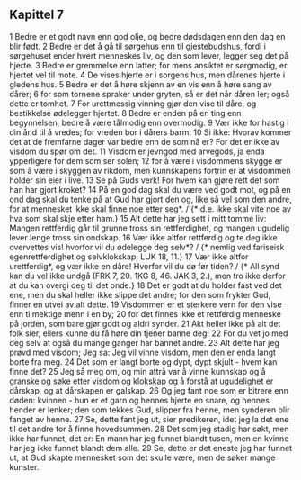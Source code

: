 ## Kapittel 7

1 Bedre er et godt navn enn god olje, og bedre dødsdagen enn den dag en blir født.
2 Bedre er det å gå til sørgehus enn til gjestebudshus, fordi i sørgehuset ender hvert menneskes liv, og den som lever, legger seg det på hjerte.
3 Bedre er gremmelse enn latter; for mens ansiktet er sørgmodig, er hjertet vel til mote.
4 De vises hjerte er i sorgens hus, men dårenes hjerte i gledens hus.
5 Bedre er det å høre skjenn av en vis enn å høre sang av dårer;
6 for som tornene spraker under gryten, så er det når dåren ler; også dette er tomhet.
7 For urettmessig vinning gjør den vise til dåre, og bestikkelse ødelegger hjertet.
8 Bedre er enden på en ting enn begynnelsen, bedre å være tålmodig enn overmodig.
9 Vær ikke for hastig i din ånd til å vredes; for vreden bor i dårers barm.
10 Si ikke: Hvorav kommer det at de fremfarne dager var bedre enn de som nå er? For det er ikke av visdom du spør om det.
11 Visdom er jevngod med arvegods, ja enda ypperligere for dem som ser solen;
12 for å være i visdommens skygge er som å være i skyggen av rikdom, men kunnskapens fortrin er at visdommen holder sin eier i live.
13 Se på Guds verk! For hvem kan gjøre rett det som han har gjort kroket?
14 På en god dag skal du være ved godt mot, og på en ond dag skal du tenke på at Gud har gjort den og, like så vel som den andre, for at mennesket ikke skal finne noe etter seg*. / {* d.e. ikke skal vite noe av hva som skal skje etter ham.}
15 Alt dette har jeg sett i mitt tomme liv: Mangen rettferdig går til grunne tross sin rettferdighet, og mangen ugudelig lever lenge tross sin ondskap.
16 Vær ikke altfor rettferdig og te deg ikke overvettes vis! hvorfor vil du ødelegge deg selv*? / {* nemlig ved fariseisk egenrettferdighet og selvklokskap; LUK 18, 11.}
17 Vær ikke altfor urettferdig*, og vær ikke en dåre! Hvorfor vil du dø før tiden? / {* All synd kan du vel ikke undgå (FRK 7, 20. 1KG 8, 46. JAK 3, 2.), men tro ikke derfor at du kan overgi deg til det onde.}
18 Det er godt at du holder fast ved det ene, men du skal heller ikke slippe det andre; for den som frykter Gud, finner en utvei av alt dette.
19 Visdommen er et sterkere vern for den vise enn ti mektige menn i en by;
20 for det finnes ikke et rettferdig menneske på jorden, som bare gjør godt og aldri synder.
21 Akt heller ikke på alt det folk sier, ellers kunne du få høre din tjener banne deg!
22 For du vet jo med deg selv at også du mange ganger har bannet andre.
23 Alt dette har jeg prøvd med visdom; Jeg sa: Jeg vil vinne visdom, men den er enda langt borte fra meg.
24 Det som er langt borte og dypt, dypt skjult - hvem kan finne det?
25 Jeg så meg om, og min attrå var å vinne kunnskap og å granske og søke etter visdom og klokskap og å forstå at ugudelighet er dårskap, og at dårskapen er galskap.
26 Og jeg fant noe som er bitrere enn døden: kvinnen - hun er et garn og hennes hjerte en snare, og hennes hender er lenker; den som tekkes Gud, slipper fra henne, men synderen blir fanget av henne.
27 Se, dette fant jeg ut, sier predikeren, idet jeg la det ene til det andre for å finne hovedsummen.
28 Det som jeg stadig har søkt, men ikke har funnet, det er: En mann har jeg funnet blandt tusen, men en kvinne har jeg ikke funnet blandt dem alle.
29 Se, dette er det eneste jeg har funnet ut, at Gud skapte mennesket som det skulle være, men de søker mange kunster.
